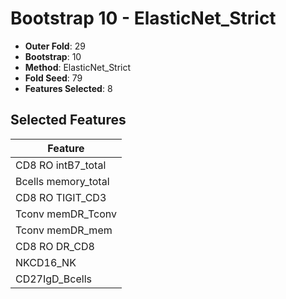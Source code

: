 # Bootstrap 10 - ElasticNet_Strict

- **Outer Fold**: 29
- **Bootstrap**: 10
- **Method**: ElasticNet_Strict
- **Fold Seed**: 79
- **Features Selected**: 8

## Selected Features

| Feature |
|---------|
| CD8 RO intB7_total |
| Bcells memory_total |
| CD8 RO TIGIT_CD3 |
| Tconv memDR_Tconv |
| Tconv memDR_mem |
| CD8 RO DR_CD8 |
| NKCD16_NK |
| CD27IgD_Bcells |
